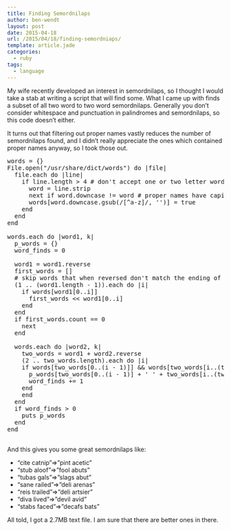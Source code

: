 ```yaml
---
title: Finding Semordnilaps
author: ben-wendt
layout: post
date: 2015-04-18
url: /2015/04/18/finding-semordniaps/
template: article.jade
categories:
  - ruby
tags:
  - language
---
```

My wife recently developed an interest in semordnilaps, so I thought I would take a stab at writing a script that will find some. What I came up with finds a subset of all two word to two word semordnilaps. Generally you don&#8217;t consider whitespace and punctuation in palindromes and semordnilaps, so this code doesn&#8217;t either.

<span class="more"></span>


It turns out that filtering out proper names vastly reduces the number of semordnilaps found, and I didn&#8217;t really appreciate the ones which contained proper names anyway, so I took those out.

<pre class="brush: ruby; title: ; notranslate" title="">words = {}
File.open("/usr/share/dict/words") do |file|
  file.each do |line|
    if line.length &gt; 4 # don't accept one or two letter words.
      word = line.strip
      next if word.downcase != word # proper names have capitals, exclude those.
      words[word.downcase.gsub(/[^a-z]/, '')] = true
    end
  end
end

words.each do |word1, k|  
  p_words = {}
  word_finds = 0
  
  word1 = word1.reverse
  first_words = []
  # skip words that when reversed don't match the ending of another word.
  (1 .. (word1.length - 1)).each do |i|
    if words[word1[0..i]]
      first_words &lt;&lt; word1[0..i]
    end
  end
  if first_words.count == 0
    next
  end

  words.each do |word2, k|  
    two_words = word1 + word2.reverse    
    (2 .. two_words.length).each do |i|
   	if words[two_words[0..(i - 1)]] && words[two_words[i..(two_words.length-1)]]
   	  p_words[two_words[0..(i - 1)] + ' ' + two_words[i..(two_words.length-1)]] = word2 + ' ' + word1.reverse
   	  word_finds += 1
   	end
    end
  end
  if word_finds &gt; 0
    puts p_words
  end
end

</pre>

And this gives you some great semordnilaps like:

  * &#8220;cite catnip&#8221;=>&#8221;pint acetic&#8221;
  * &#8220;stub aloof&#8221;=>&#8221;fool abuts&#8221;
  * &#8220;tubas gals&#8221;=>&#8221;slags abut&#8221;
  * &#8220;sane railed&#8221;=>&#8221;deli arenas&#8221;
  * &#8220;reis trailed&#8221;=>&#8221;deli artsier&#8221;
  * &#8220;diva lived&#8221;=>&#8221;devil avid&#8221;
  * &#8220;stabs faced&#8221;=>&#8221;decafs bats&#8221;

All told, I got a 2.7MB text file. I am sure that there are better ones in there.
